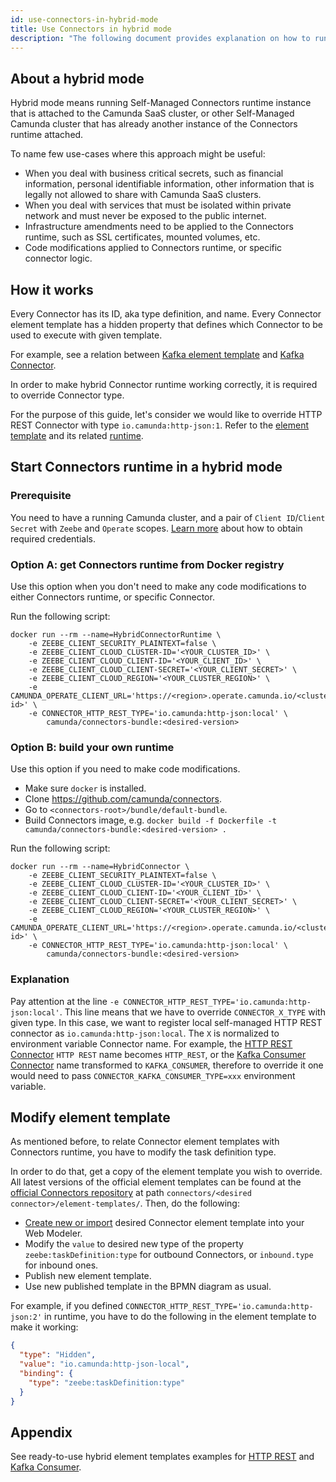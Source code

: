```yaml
---
id: use-connectors-in-hybrid-mode
title: Use Connectors in hybrid mode
description: "The following document provides explanation on how to run Connectors in hybrid mode."
---
```


## About a hybrid mode

Hybrid mode means running Self-Managed Connectors runtime instance that is attached to the Camunda SaaS cluster,
or other Self-Managed Camunda cluster that has already another instance of the Connectors runtime attached.

To name few use-cases where this approach might be useful:

- When you deal with business critical secrets, such as financial information, personal identifiable information, other information that is legally not allowed to share with Camunda SaaS clusters.
- When you deal with services that must be isolated within private network and must never be exposed to the public internet.
- Infrastructure amendments need to be applied to the Connectors runtime, such as SSL certificates, mounted volumes, etc.
- Code modifications applied to Connectors runtime, or specific connector logic.

## How it works

Every Connector has its ID, aka type definition, and name. Every Connector element template has a hidden property that
defines which Connector to be used to execute with given template.

For example, see a relation between [Kafka element template](https://github.com/camunda/connectors/blob/main/connectors/kafka/element-templates/kafka-inbound-connector.json#L39)
and [Kafka Connector](https://github.com/camunda/connectors/blob/main/connectors/kafka/src/main/java/io/camunda/connector/kafka/inbound/KafkaExecutable.java#L20).

In order to make hybrid Connector runtime working correctly, it is required to override Connector type.

For the purpose of this guide, let's consider we would like to override HTTP REST Connector with type `io.camunda:http-json:1`.
Refer to the [element template](https://github.com/camunda/connectors/blob/main/connectors/http/rest/element-templates/http-json-connector.json#L50) and its related [runtime](https://github.com/camunda/connectors/blob/main/connectors/http/rest/src/main/java/io/camunda/connector/http/rest/HttpJsonFunction.java#L43).

## Start Connectors runtime in a hybrid mode

### Prerequisite

You need to have a running Camunda cluster, and a pair of `Client ID`/`Client Secret` with `Zeebe` and `Operate` scopes.
[Learn more](../components/console/manage-clusters/manage-api-clients/) about how to obtain required credentials.

### Option A: get Connectors runtime from Docker registry

Use this option when you don't need to make any code modifications to either Connectors runtime, or specific Connector.

Run the following script:

```shell
docker run --rm --name=HybridConnectorRuntime \
    -e ZEEBE_CLIENT_SECURITY_PLAINTEXT=false \
    -e ZEEBE_CLIENT_CLOUD_CLUSTER-ID='<YOUR_CLUSTER_ID>' \
    -e ZEEBE_CLIENT_CLOUD_CLIENT-ID='<YOUR_CLIENT_ID>' \
    -e ZEEBE_CLIENT_CLOUD_CLIENT-SECRET='<YOUR_CLIENT_SECRET>' \
    -e ZEEBE_CLIENT_CLOUD_REGION='<YOUR_CLUSTER_REGION>' \
    -e CAMUNDA_OPERATE_CLIENT_URL='https://<region>.operate.camunda.io/<cluster-id>' \
    -e CONNECTOR_HTTP_REST_TYPE='io.camunda:http-json:local' \
        camunda/connectors-bundle:<desired-version>
```

### Option B: build your own runtime

Use this option if you need to make code modifications.

- Make sure `docker` is installed.
- Clone https://github.com/camunda/connectors.
- Go to `<connectors-root>/bundle/default-bundle`.
- Build Connectors image, e.g. `docker build -f Dockerfile -t camunda/connectors-bundle:<desired-version> .`

Run the following script:

```shell
docker run --rm --name=HybridConnector \
    -e ZEEBE_CLIENT_SECURITY_PLAINTEXT=false \
    -e ZEEBE_CLIENT_CLOUD_CLUSTER-ID='<YOUR_CLUSTER_ID>' \
    -e ZEEBE_CLIENT_CLOUD_CLIENT-ID='<YOUR_CLIENT_ID>' \
    -e ZEEBE_CLIENT_CLOUD_CLIENT-SECRET='<YOUR_CLIENT_SECRET>' \
    -e ZEEBE_CLIENT_CLOUD_REGION='<YOUR_CLUSTER_REGION>' \
    -e CAMUNDA_OPERATE_CLIENT_URL='https://<region>.operate.camunda.io/<cluster-id>' \
    -e CONNECTOR_HTTP_REST_TYPE='io.camunda:http-json:local' \
        camunda/connectors-bundle:<desired-version>
```

### Explanation

Pay attention at the line `-e CONNECTOR_HTTP_REST_TYPE='io.camunda:http-json:local'`. This line means that we have to override
`CONNECTOR_X_TYPE` with given type. In this case, we want to register local self-managed HTTP REST connector as `io.camunda:http-json:local`.
The `X` is normalized to environment variable Connector name. For example, the [HTTP REST Connector](https://github.com/camunda/connectors/blob/main/connectors/http/rest/src/main/java/io/camunda/connector/http/rest/HttpJsonFunction.java#L33)
`HTTP REST` name becomes `HTTP_REST`, or the [Kafka Consumer Connector](https://github.com/camunda/connectors/blob/main/connectors/kafka/src/main/java/io/camunda/connector/kafka/inbound/KafkaExecutable.java#L20) name
transformed to `KAFKA_CONSUMER`, therefore to override it one would need to pass `CONNECTOR_KAFKA_CONSUMER_TYPE=xxx` environment variable.

## Modify element template

As mentioned before, to relate Connector element templates with Connectors runtime, you have to modify the task definition type.

In order to do that, get a copy of the element template you wish to override. All latest versions of the official element
templates can be found at the [official Connectors repository](https://github.com/camunda/connectors) at path `connectors/<desired connector>/element-templates/`.
Then, do the following:

- [Create new or import](../components/connectors/manage-connector-templates/) desired Connector element template into your Web Modeler.
- Modify the `value` to desired new type of the property `zeebe:taskDefinition:type` for outbound Connectors, or `inbound.type` for inbound ones.
- Publish new element template.
- Use new published template in the BPMN diagram as usual.

For example, if you defined `CONNECTOR_HTTP_REST_TYPE='io.camunda:http-json:2'` in runtime, you have to do the following in the
element template to make it working:

```json
{
  "type": "Hidden",
  "value": "io.camunda:http-json-local",
  "binding": {
    "type": "zeebe:taskDefinition:type"
  }
}
```

## Appendix

See ready-to-use hybrid element templates examples for [HTTP REST](https://github.com/camunda/connectors/blob/main/connectors/http/rest/element-templates/http-json-connector-hybrid.json) and [Kafka Consumer](https://github.com/camunda/connectors/blob/main/connectors/kafka/element-templates/kafka-inbound-connector-hybrid.json).
